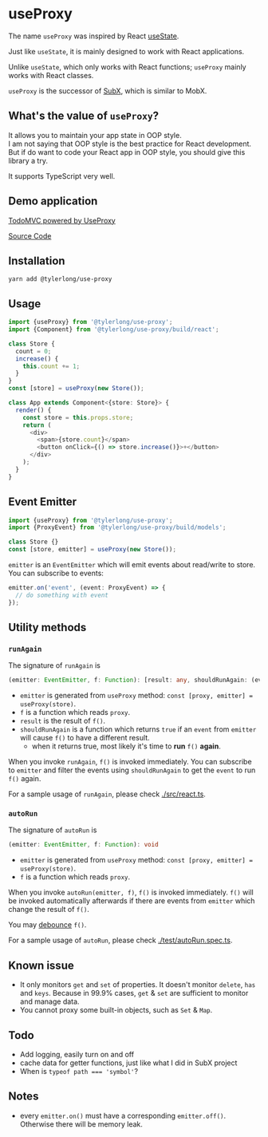 # useProxy

The name `useProxy` was inspired by React [useState](https://reactjs.org/docs/hooks-intro.html).

Just like `useState`, it is mainly designed to work with React applications. 

Unlike `useState`, which only works with React functions; `useProxy` mainly works with React classes.

`useProxy` is the successor of [SubX](https://github.com/tylerlong/subx), which is similar to MobX.


## What's the value of `useProxy`?

It allows you to maintain your app state in OOP style.  
I am not saying that OOP style is the best practice for React development.  
But if do want to code your React app in OOP style, you should give this library a try.

It supports TypeScript very well. 


## Demo application

[TodoMVC powered by UseProxy](chuntaoliu.com/use-proxy-demo-todomvc/)

[Source Code](https://github.com/tylerlong/use-proxy-demo-todomvc)


## Installation

```
yarn add @tylerlong/use-proxy
```


## Usage

```ts
import {useProxy} from '@tylerlong/use-proxy';
import {Component} from '@tylerlong/use-proxy/build/react';

class Store {
  count = 0;
  increase() {
    this.count += 1;
  }
}
const [store] = useProxy(new Store());

class App extends Component<{store: Store}> {
  render() {
    const store = this.props.store;
    return (
      <div>
        <span>{store.count}</span>
        <button onClick={() => store.increase()}>+</button>
      </div>
    );
  }
}
```

## Event Emitter

```ts
import {useProxy} from '@tylerlong/use-proxy';
import {ProxyEvent} from '@tylerlong/use-proxy/build/models';

class Store {}
const [store, emitter] = useProxy(new Store());
```

`emitter` is an `EventEmitter` which will emit events about read/write to store. You can subscribe to events:

```ts
emitter.on('event', (event: ProxyEvent) => {
  // do something with event
});
```


## Utility methods

### `runAgain`

The signature of `runAgain` is

```ts
(emitter: EventEmitter, f: Function): [result: any, shouldRunAgain: (event: ProxyEvent) => boolean]
```

- `emitter` is generated from `useProxy` method: `const [proxy, emitter] = useProxy(store)`.
- `f` is a function which reads `proxy`.
- `result` is the result of `f()`.
- `shouldRunAgain` is a function which returns `true` if an `event` from `emitter` will cause `f()` to have a different result.
  - when it returns true, most likely it's time to **run** `f()` **again**.

When you invoke `runAgain`, `f()` is invoked immediately. 
You can subscribe to `emitter` and filter the events using `shouldRunAgain` to get the `event` to run `f()` again.

For a sample usage of `runAgain`, please check [./src/react.ts](./src/react.ts).


### `autoRun`

The signature of `autoRun` is

```ts
(emitter: EventEmitter, f: Function): void
```

- `emitter` is generated from `useProxy` method: `const [proxy, emitter] = useProxy(store)`.
- `f` is a function which reads `proxy`.

When you invoke `autoRun(emitter, f)`, `f()` is invoked immediately.
`f()` will be invoked automatically afterwards if there are events from `emitter` which change the result of `f()`.

You may [debounce](https://lodash.com/docs/4.17.15#debounce) `f()`.

For a sample usage of `autoRun`, please check [./test/autoRun.spec.ts](./test/autoRun.spec.ts).


## Known issue

- It only monitors `get` and `set` of properties. It doesn't monitor `delete`, `has` and `keys`. Because in 99.9% cases, `get` & `set` are sufficient to monitor and manage data.
- You cannot proxy some built-in objects, such as `Set` & `Map`.


## Todo

- Add logging, easily turn on and off
- cache data for getter functions, just like what I did in SubX project
- When is `typeof path === 'symbol'`?


## Notes

- every `emitter.on()` must have a corresponding `emitter.off()`. Otherwise there will be memory leak.
